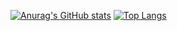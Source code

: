 [![Anurag's GitHub stats](https://github-readme-stats.vercel.app/api?username=kim-yeonjung&count_private=true&show_icons=true&theme=tokyonight)](https://github.com/anuraghazra/github-readme-stats)
[![Top Langs](https://github-readme-stats.vercel.app/api/top-langs/?username=kim-yeonjung&theme=tokyonight&count_private=true&show_icons=true&layout=compact)](https://github.com/anuraghazra/github-readme-stats)
